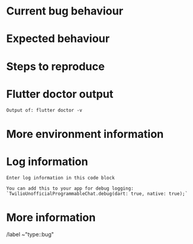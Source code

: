 <!-- When reporting a bug, please read this complete template and fill all the questions in order to get a better response -->

# Current bug behaviour
<!-- What is the current behaviour that you see? -->

# Expected behaviour
<!-- What behaviour did you expect? -->

# Steps to reproduce
<!-- This one is very important, please be very precise in how we can reproduce this bug -->
<!-- If possible please report steps based on the example from this plugin! -->

# Flutter doctor output
<!-- Execute in a terminal and put output into code block below -->
```
Output of: flutter doctor -v
```

# More environment information
<!--
Create a list of more environment information, like:
* Plugin version: 0.0.1
* Platform affected: android, ios, web
* Platform version affected: android 9, ios 13
-->

# Log information
<!-- If you have any debug / error logging, please fill it here within the code block below -->
```
Enter log information in this code block

You can add this to your app for debug logging: `TwilioUnofficialProgrammableChat.debug(dart: true, native: true);`
```

# More information
<!-- Do you have any other usefull information about this bug report? Please write it down here -->
<!-- Possible helpful information: Screenshots, video's, references to other sites/repositories -->

<!-- DO NOT CHANGE ANYTHING BELOW THIS LINE -->
/label ~"type::bug"